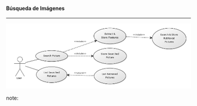 #### Búsqueda de Imágenes
-------------------------------------
![Casos de uso de búsqueda de imágenes](resources/user_case_searchpictures.png)<!-- .element: class="" style="border:0px;box-shadow: 0 0 0 rgba(0, 0, 0, 0);" -->

note:

